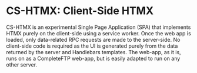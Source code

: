 # CS-HTMX: Client-Side HTMX

CS-HTMX is an experimental Single Page Application (SPA) that implements HTMX purely on the client-side using a service worker. Once the web app is loaded, only data-related RPC requests are made to the server-side. No client-side code is required as the UI is generated purely from the data returned by the server and Handlebars templates. The web-app, as it is, runs on as a CompleteFTP web-app, but is easily adapted to run on any other server.
